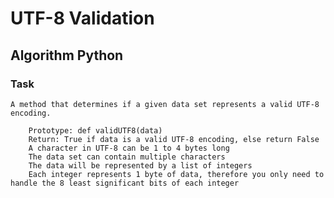# UTF-8 Validation

## Algorithm   Python

### Task

    A method that determines if a given data set represents a valid UTF-8 encoding.

        Prototype: def validUTF8(data)
        Return: True if data is a valid UTF-8 encoding, else return False
        A character in UTF-8 can be 1 to 4 bytes long
        The data set can contain multiple characters
        The data will be represented by a list of integers
        Each integer represents 1 byte of data, therefore you only need to handle the 8 least significant bits of each integer

